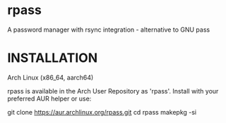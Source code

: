 # rpass
A password manager with rsync integration - alternative to GNU pass

# INSTALLATION

Arch Linux (x86_64, aarch64)

rpass is available in the Arch User Repository as 'rpass'.
Install with your preferred AUR helper or use:

git clone https://aur.archlinux.org/rpass.git
cd rpass
makepkg -si
